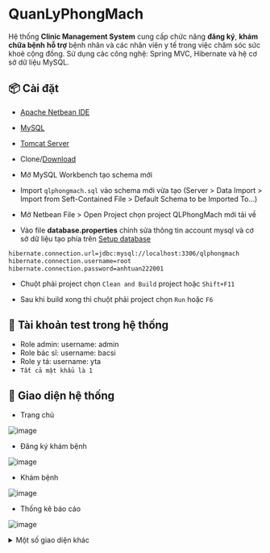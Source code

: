 # QuanLyPhongMach

 Hệ thống **Clinic Management System** cung cấp chức năng **đăng ký**, **khám chữa bệnh** **hỗ trợ** bệnh nhân và các nhân viên y tế trong việc chăm sóc sức khoẻ cộng đồng.
Sử dụng các công nghệ: Spring MVC, Hibernate và hệ cơ sở dữ liệu MySQL.

## 📦 Cài đặt

* [Apache Netbean IDE](https://netbeans.apache.org/download/index.html)

* [MySQL](https://www.mysql.com/downloads/)

* [Tomcat Server](https://tomcat.apache.org/download-10.cgi)

* Clone/[Download](https://github.com/natuan22/Clinic-Management-System/archive/refs/heads/main.zip)

* Mở MySQL Workbench tạo schema mới 

* Import `qlphongmach.sql` vào schema mới vừa tạo (Server > Data Import > Import from Seft-Contained File > Default Schema to be Imported To...)

* Mở Netbean File > Open Project chọn project QLPhongMach mới tải về

* Vào file **database.properties** chỉnh sửa thông tin account mysql và cơ sở dữ liệu tạo phía trên [Setup database](QLPhongMach/src/main/resources/databases.properties)

```bash
hibernate.connection.url=jdbc:mysql://localhost:3306/qlphongmach
hibernate.connection.username=root
hibernate.connection.password=anhtuan222001
```

* Chuột phải project chọn `Clean and Build` project hoặc `Shift+F11`

* Sau khi build xong thì chuột phải project chọn `Run` hoặc `F6`

## 🚀 Tài khoản test trong hệ thống

* Role admin: username: admin
* Role bác sĩ: username: bacsi
* Role y tá: username: yta 
* `Tất cả mật khẩu là 1`
## 🎁 Giao diện hệ thống

* Trang chủ

![image](https://res.cloudinary.com/dhldfozup/image/upload/v1666789541/QLPhongMach/screencapture-localhost-8080-QLPhongMach-2022-10-16-22_40_43_utqtkh.png)

* Đăng ký khám bệnh

![image](https://res.cloudinary.com/dhldfozup/image/upload/v1666789535/QLPhongMach/screencapture-localhost-8080-QLPhongMach-dang-ky-kham-2022-10-16-22_42_50_c3qq0f.png)

* Khám bệnh

![image](https://res.cloudinary.com/dhldfozup/image/upload/v1666789534/QLPhongMach/screencapture-localhost-8080-QLPhongMach-bacsi-kham-benh-149-2022-10-16-22_46_40_ky6byg.png)

* Thống kê báo cáo

![image](https://res.cloudinary.com/dhldfozup/image/upload/v1666789537/QLPhongMach/screencapture-localhost-8080-QLPhongMach-admin-stats-2022-10-16-22_54_56_pnqo2g.png)

<details>
<summary>Một số giao diện khác</summary>
<img src="https://res.cloudinary.com/dhldfozup/image/upload/v1666789535/QLPhongMach/screencapture-localhost-8080-QLPhongMach-yta-2022-10-16-22_52_06_fehvxg.png" alt="xacNhanThuoc">
<img src="https://res.cloudinary.com/dhldfozup/image/upload/v1666789537/QLPhongMach/screencapture-localhost-8080-QLPhongMach-yta-thanh-toan-2022-10-16-22_53_01_ssnwyr.png" alt="quanLyHoaDon">
<img src="https://res.cloudinary.com/dhldfozup/image/upload/v1666789537/QLPhongMach/screencapture-localhost-8080-QLPhongMach-admin-2022-10-16-22_54_42_rezqn4.png" alt="thongKeThuoc">
<img src="https://res.cloudinary.com/dhldfozup/image/upload/v1666789536/QLPhongMach/screencapture-localhost-8080-QLPhongMach-bacsi-lich-su-kham-benh-6-2022-10-16-22_51_31_sarv9l.png" alt="lichSuKhamBenh">
<img src="https://res.cloudinary.com/dhldfozup/image/upload/v1666789533/QLPhongMach/screencapture-localhost-8080-QLPhongMach-admin-thuocs-2022-10-16-22_54_09_pxrzoq.png" alt="quanLyThuoc">
</details>